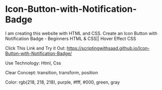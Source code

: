 # Icon-Button-with-Notification-Badge
I am creating this website with HTML and CSS. Create an Icon Button with Notification Badge - Beginners HTML &amp; CSS|| Hover Effect CSS


Click This Link and Try it Out: https://scriptingwithsaad.github.io/Icon-Button-with-Notification-Badge/

Use Technology: 
Html, Css


Clear Concept: 
transition, transform, position

Color: 
rgb(218, 218, 218), 
purple, 
#fff, 
#000, 
green, 
gray
